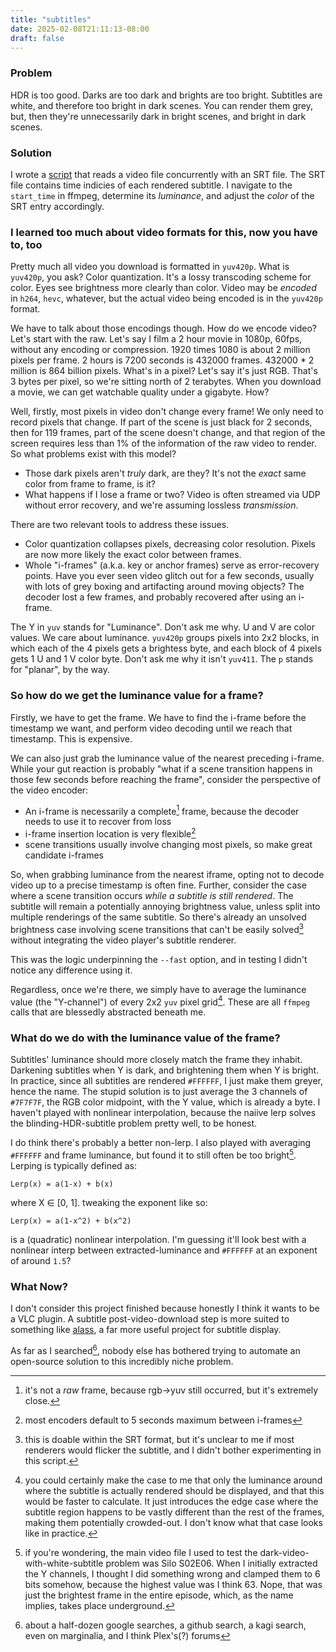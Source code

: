 ```yaml
---
title: "subtitles"
date: 2025-02-08T21:11:13-08:00
draft: false
---
```


### Problem

HDR is too good. Darks are too dark and brights are too bright. Subtitles are white, and therefore too bright in dark scenes. You can render them grey, but, then they're unnecessarily dark in bright scenes, and bright in dark scenes.


### Solution

I wrote a [script](https://github.com/graevy/greyer) that reads a video file concurrently with an SRT file. The SRT file contains time indicies of each rendered subtitle. I navigate to the `start_time` in ffmpeg, determine its *luminance*, and adjust the *color* of the SRT entry accordingly.


### I learned too much about video formats for this, now you have to, too

Pretty much all video you download is formatted in `yuv420p`. What is `yuv420p`, you ask? Color quantization. It's a lossy transcoding scheme for color. Eyes see brightness more clearly than color. Video may be *encoded* in `h264`, `hevc`, whatever, but the actual video being encoded is in the `yuv420p` format.

We have to talk about those encodings though. How do we encode video? Let's start with the raw. Let's say I film a 2 hour movie in 1080p, 60fps, without any encoding or compression. 1920 times 1080 is about 2 million pixels per frame. 2 hours is 7200 seconds is 432000 frames. 432000 * 2 million is 864 billion pixels. What's in a pixel? Let's say it's just RGB. That's 3 bytes per pixel, so we're sitting north of 2 terabytes. When you download a movie, we can get watchable quality under a gigabyte. How?

Well, firstly, most pixels in video don't change every frame! We only need to record pixels that change. If part of the scene is just black for 2 seconds, then for 119 frames, part of the scene doesn't change, and that region of the screen requires less than 1% of the information of the raw video to render. So what problems exist with this model?

- Those dark pixels aren't *truly* dark, are they? It's not the *exact* same color from frame to frame, is it?
- What happens if I lose a frame or two? Video is often streamed via UDP without error recovery, and we're assuming lossless *transmission*.

There are two relevant tools to address these issues. 

- Color quantization collapses pixels, decreasing color resolution. Pixels are now more likely the exact color between frames.
- Whole "i-frames" (a.k.a. key or anchor frames) serve as error-recovery points. Have you ever seen video glitch out for a few seconds, usually with lots of grey boxing and artifacting around moving objects? The decoder lost a few frames, and probably recovered after using an i-frame.

The Y in `yuv` stands for "Luminance". Don't ask me why. U and V are color values. We care about luminance. `yuv420p` groups pixels into 2x2 blocks, in which each of the 4 pixels gets a brightess byte, and each block of 4 pixels gets 1 U and 1 V color byte. Don't ask me why it isn't `yuv411`. The `p` stands for "planar", by the way.


### So how do we get the luminance value for a frame?

Firstly, we have to get the frame. We have to find the i-frame before the timestamp we want, and perform video decoding until we reach that timestamp. This is expensive.

We can also just grab the luminance value of the nearest preceding i-frame. While your gut reaction is probably "what if a scene transition happens in those few seconds before reaching the frame", consider the perspective of the video encoder:

- An i-frame is necessarily a complete[^1] frame, because the decoder needs to use it to recover from loss
- i-frame insertion location is very flexible[^3]
- scene transitions usually involve changing most pixels, so make great candidate i-frames

So, when grabbing luminance from the nearest iframe, opting not to decode video up to a precise timestamp is often fine. Further, consider the case where a scene transition occurs *while a subtitle is still rendered*. The subtitle will remain a potentially annoying brightness value, unless split into multiple renderings of the same subtitle. So there's already an unsolved brightness case involving scene transitions that can't be easily solved[^2] without integrating the video player's subtitle renderer.

This was the logic underpinning the `--fast` option, and in testing I didn't notice any difference using it.

Regardless, once we're there, we simply have to average the luminance value (the "Y-channel") of every 2x2 `yuv` pixel grid[^4]. These are all `ffmpeg` calls that are blessedly abstracted beneath me.


### What do we do with the luminance value of the frame?

Subtitles' luminance should more closely match the frame they inhabit. Darkening subtitles when Y is dark, and brightening them when Y is bright. In practice, since all subtitles are rendered `#FFFFFF`, I just make them greyer, hence the name. The stupid solution is to just average the 3 channels of `#7F7F7F`, the RGB color midpoint, with the Y value, which is already a byte. I haven't played with nonlinear interpolation, because the naiive lerp solves the blinding-HDR-subtitle problem pretty well, to be honest.

I do think there's probably a better non-lerp. I also played with averaging `#FFFFFF` and frame luminance, but found it to still often be too bright[^5]. Lerping is typically defined as:

`Lerp(x) = a(1-x) + b(x)`

where X ∈ [0, 1]. tweaking the exponent like so:

`Lerp(x) = a(1-x^2) + b(x^2)`

is a (quadratic) nonlinear interpolation. I'm guessing it'll look best with a nonlinear interp between extracted-luminance and `#FFFFFF` at an exponent of around `1.5`?

### What Now?

I don't consider this project finished because honestly I think it wants to be a VLC plugin. A subtitle post-video-download step is more suited to something like [alass](https://github.com/kaegi/alass), a far more useful project for subtitle display.

As far as I searched[^6], nobody else has bothered trying to automate an open-source solution to this incredibly niche problem.


[^1]: it's not a *raw* frame, because rgb->yuv still occurred, but it's extremely close.

[^2]: this is doable within the SRT format, but it's unclear to me if most renderers would flicker the subtitle, and I didn't bother experimenting in this script.

[^3]: most encoders default to 5 seconds maximum between i-frames

[^4]: you could certainly make the case to me that only the luminance around where the subtitle is actually rendered should be displayed, and that this would be faster to calculate. It just introduces the edge case where the subtitle region happens to be vastly different than the rest of the frames, making them potentially crowded-out. I don't know what that case looks like in practice.

[^5]: if you're wondering, the main video file I used to test the dark-video-with-white-subtitle problem was Silo S02E06. When I initially extracted the Y channels, I thought I did something wrong and clamped them to 6 bits somehow, because the highest value was I think 63. Nope, that was just the brightest frame in the entire episode, which, as the name implies, takes place underground.

[^6]: about a half-dozen google searches, a github search, a kagi search, even on marginalia, and I think Plex's(?) forums
